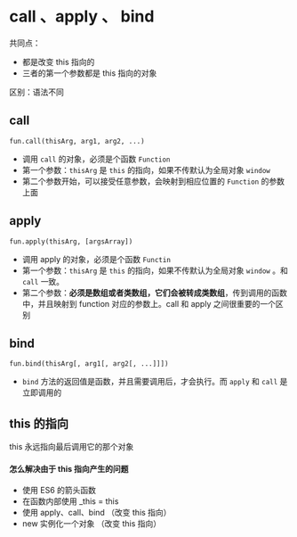 # call 、apply 、 bind

共同点：

- 都是改变 this 指向的
- 三者的第一个参数都是 this 指向的对象

区别：语法不同

## call

```
fun.call(thisArg, arg1, arg2, ...)
```

- 调用 `call` 的对象，必须是个函数 `Function`
- 第一个参数：`thisArg` 是 `this` 的指向，如果不传默认为全局对象 `window`
- 第二个参数开始，可以接受任意参数，会映射到相应位置的 `Function` 的参数上面

## apply

```
fun.apply(thisArg, [argsArray])
```

- 调用 apply 的对象，必须是个函数 `Functin`
- 第一个参数：`thisArg` 是 `this` 的指向，如果不传默认为全局对象 `window` 。和 `call` 一致。
- 第二个参数：**必须是数组或者类数组，它们会被转成类数组**，传到调用的函数中，并且映射到 function 对应的参数上。call 和 apply 之间很重要的一个区别

## bind

```
fun.bind(thisArg[, arg1[, arg2[, ...]]])
```

- `bind` 方法的返回值是函数，并且需要调用后，才会执行。而 `apply` 和 `call` 是立即调用的

## this 的指向

this 永远指向最后调用它的那个对象

#### 怎么解决由于 this 指向产生的问题

- 使用 ES6 的箭头函数
- 在函数内部使用 \_this = this
- 使用 apply、call、bind （改变 this 指向）
- new 实例化一个对象 （改变 this 指向）
